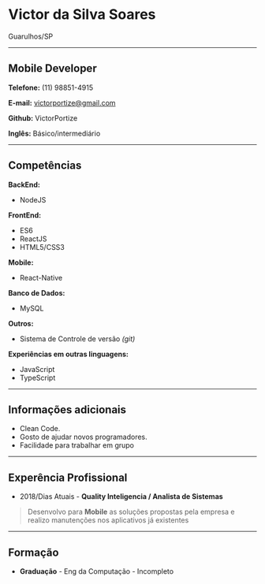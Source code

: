 # Victor da Silva Soares
Guarulhos/SP

---

## Mobile Developer


**Telefone:** (11) 98851-4915

**E-mail:** victorportize@gmail.com

**Github:** VictorPortize

**Inglês:** Básico/intermediário



---

## Competências

**BackEnd:**
* NodeJS

**FrontEnd:**
* ES6
* ReactJS
* HTML5/CSS3

**Mobile:**
* React-Native

**Banco de Dados:**
* MySQL

**Outros:**
* Sistema de Controle de versão *(git)*

**Experiências em outras linguagens:**
* JavaScript
* TypeScript
---

## Informações adicionais

* Clean Code.
* Gosto de ajudar novos programadores.
* Facilidade para trabalhar em grupo

---

## Experência Profissional
* 2018/Dias Atuais - **Quality Inteligencia / Analista de Sistemas**
> Desenvolvo para **Mobile** as soluções propostas pela empresa e realizo manutenções nos aplicativos já existentes 

---

## Formação

* **Graduação** - Eng da Computação - Incompleto 

